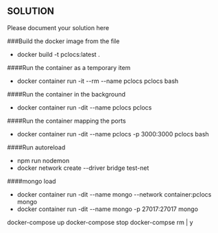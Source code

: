 ## SOLUTION

Please document your solution here

###Build the docker image from the file
- docker build -t pclocs:latest . 

####Run the container as a temporary item
- docker container run -it --rm --name pclocs pclocs bash

####Run the container in the background
- docker container run -dit --name pclocs pclocs

####Run the container mapping the ports
- docker container run -dit --name pclocs -p 3000:3000 pclocs bash

####Run autoreload
- npm run nodemon
- docker network create --driver bridge test-net

####mongo load
- docker container run -dit --name mongo --network container:pclocs mongo
- docker container run -dit --name mongo -p 27017:27017 mongo

docker-compose up
docker-compose stop
docker-compse rm | y
